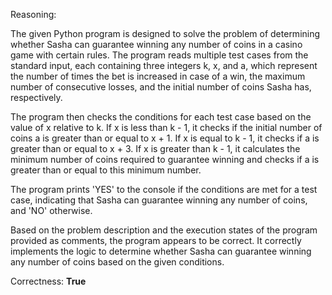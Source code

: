 Reasoning:

The given Python program is designed to solve the problem of determining whether Sasha can guarantee winning any number of coins in a casino game with certain rules. The program reads multiple test cases from the standard input, each containing three integers k, x, and a, which represent the number of times the bet is increased in case of a win, the maximum number of consecutive losses, and the initial number of coins Sasha has, respectively.

The program then checks the conditions for each test case based on the value of x relative to k. If x is less than k - 1, it checks if the initial number of coins a is greater than or equal to x + 1. If x is equal to k - 1, it checks if a is greater than or equal to x + 3. If x is greater than k - 1, it calculates the minimum number of coins required to guarantee winning and checks if a is greater than or equal to this minimum number.

The program prints 'YES' to the console if the conditions are met for a test case, indicating that Sasha can guarantee winning any number of coins, and 'NO' otherwise.

Based on the problem description and the execution states of the program provided as comments, the program appears to be correct. It correctly implements the logic to determine whether Sasha can guarantee winning any number of coins based on the given conditions.

Correctness: **True**